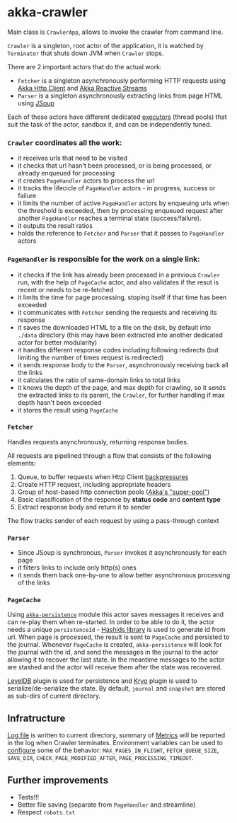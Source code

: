 # akka-crawler

Main class is `CrawlerApp`, allows to invoke the crawler from command line.

`Crawler` is a singleton, root actor of the application, it is watched by `Terminator` that shuts down JVM when `Crawler` stops.

There are 2 important actors that do the actual work: 
* `Fetcher` is a singleton asynchronously performing HTTP requests using [Akka Http Client](https://doc.akka.io/docs/akka-http/current/client-side/index.html) and [Akka Reactive Streams](https://doc.akka.io/docs/akka/current/stream/index.html)
* `Parser` is a singleton asynchronously extracting links from page HTML using [JSoup](https://jsoup.org/)

Each of these actors have different dedicated [executors](https://doc.akka.io/docs/akka/current/dispatchers.html) (thread pools) that suit the task of the actor, sandbox it, and can be independently tuned.

### `Crawler` coordinates all the work: 
* it receives urls that need to be visited
* it checks that url hasn't been processed, or is being processed, or already enqueued for processing
* it creates `PageHandler` actors to process the url
* it tracks the lifecicle of `PageHandler` actors - in progress, success or failure
* it limits the number of active `PageHandler` actors by enqueuing urls when the threshold is exceeded, then by processing enqueued request after another `PageHandler` reaches a terminal state (success/failure).
* it outputs the result ratios
* holds the reference to `Fetcher` and `Parser` that it passes to `PageHandler` actors

### `PageHandler` is responsible for the work on a single link:
* it checks if the link has already been processed in a previous `Crawler` run, with the help of `PageCache` actor, and also validates if the resut is recent or needs to be re-fetched
* it limits the time for page processing, stoping itself if that time has been exceeded
* it communicates with `Fetcher` sending the requests and receiving its response
* it saves the downloaded HTML to a file on the disk, by default into `./data` directory (this may have been extracted into another dedicated actor for better modularity)
* it handles different response codes including following redirects (but limiting the number of times request is redirected)
* it sends response body to the `Parser`, asynchronously receiving back all the links
* it calculates the ratio of same-domain links to total links
* it knows the depth of the page, and max depth for crawling, so it sends the extracted links to its parent, the `Crawler`, for further handling if max depth hasn't been exceeded
* it stores the result using `PageCache`

### `Fetcher`
Handles requests asynchronously, returning response bodies.

All requests are pipelined through a flow that consists of the following elements:
1. Queue, to buffer requests when Http Client [backpressures](https://doc.akka.io/docs/akka/2.5.3/scala/stream/stream-flows-and-basics.html#back-pressure-explained)
1. Create HTTP request, including appropriate headers
1. Group of host-based http connection pools ([Akka's "super-pool"](https://doc.akka.io/docs/akka-http/current/client-side/request-level.html#flow-based-variant))
1. Basic classification of the response by **status code** and **content type**
1. Extract response body and return it to sender

The flow tracks sender of each request by using a pass-through context

### `Parser`
* Since JSoup is synchronous, `Parser` invokes it asynchronously for each page
* it filters links to include only http(s) ones
* it sends them back one-by-one to allow better asynchronous processing of the links

### `PageCache`
Using [`akka-persistence`](https://doc.akka.io/docs/akka/current/persistence.html) module this actor saves messages it receives and can re-play them when re-started.
In order to be able to do it, the actor needs a unique `persistenceId` - [Hashids library](https://hashids.org/) is used to generate id from url.
When page is processed, the result is sent to `PageCache` and persisted to the journal.
Whenever `PageCache` is created, `akka-persistence` will look for the journal with the id, and send the messages in the journal to the actor allowing it to recover the last state. In the meantime messages to the actor are stashed and the actor will receive them after the state was recovered.

[LevelDB](https://github.com/google/leveldb) plugin is used for persistence and [Kryo](https://github.com/EsotericSoftware/kryo) plugin is used to serialize/de-serialize the state.
By default, `journal` and `snapshot` are stored as sub-dirs of current directory.

## Infratructure
[Log file](https://www.slf4j.org/) is written to current directory, summary of [Metrics](https://metrics.dropwizard.io/) will be reported in the log when Crawler terminates.
Environment variables can be used to [configure](https://github.com/lightbend/config) some of the behavior: `MAX_PAGES_IN_FLIGHT`, `FETCH_QUEUE_SIZE`, `SAVE_DIR`, `CHECK_PAGE_MODIFIED_AFTER`, `PAGE_PROCESSING_TIMEOUT`. 

## Further improvements
* Tests!!!
* Better file saving (separate from `PageHandler` and streamline)
* Respect `robots.txt`


